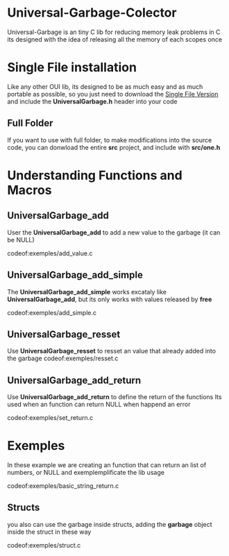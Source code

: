 

# Universal-Garbage-Colector
Universal-Garbage is an tiny C lib for reducing memory leak problems in C
its designed with the idea of releasing all the memory of each scopes once

# Single File installation
Like any other OUI lib, its designed to be as much easy and as much portable as possible,
so you just need to download the [Single File Version](link ) and include the **UniversalGarbage.h** header into your code

## Full Folder
If you want to use with full folder, to make modifications into the source code, you can donwload
the entire **src** project, and include with **src/one.h**

# Understanding Functions and Macros


## UniversalGarbage_add
User the **UniversalGarbage_add** to add a new value to the garbage (it can be NULL)

codeof:exemples/add_value.c

## UniversalGarbage_add_simple

The **UniversalGarbage_add_simple** works excataly like **UniversalGarbage_add**, but its only works
with values released by **free**

codeof:exemples/add_simple.c

## UniversalGarbage_resset
Use **UniversalGarbage_resset** to resset an value that already added into the garbage
codeof:exemples/resset.c

## UniversalGarbage_add_return
Use **UniversalGarbage_add_return** to define the return of the functions
Its used when an function can return NULL when happend an error

codeof:exemples/set_return.c

# Exemples

In these example we are creating an function that can return an list of numbers, or NULL
and exemplemplificate the lib usage

codeof:exemples/basic_string_return.c


## Structs
you also can use the garbage inside structs, adding the **garbage** object inside the struct in these way

codeof:exemples/struct.c
